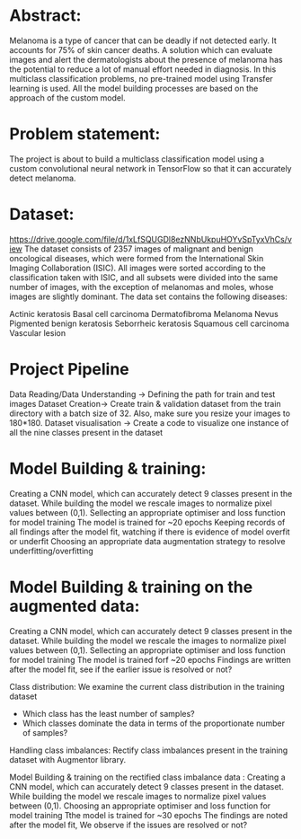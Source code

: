 # Abstract:
Melanoma is a type of cancer that can be deadly if not detected early. It accounts for 75% of skin cancer deaths. A solution which can evaluate images and alert the dermatologists about the presence of melanoma has the potential to reduce a lot of manual effort needed in diagnosis. In this multiclass classification problems, no pre-trained model using Transfer learning is used. All the model building processes are based on the approach of the custom model.

# Problem statement:
The project is about to build a multiclass classification model using a custom convolutional neural network in TensorFlow so that it can accurately detect melanoma.

# Dataset: 
https://drive.google.com/file/d/1xLfSQUGDl8ezNNbUkpuHOYvSpTyxVhCs/view
The dataset consists of 2357 images of malignant and benign oncological diseases, which were formed from the International Skin Imaging Collaboration (ISIC). All images were sorted according to the classification taken with ISIC, and all subsets were divided into the same number of images, with the exception of melanomas and moles, whose images are slightly dominant.
The data set contains the following diseases:

Actinic keratosis
Basal cell carcinoma
Dermatofibroma
Melanoma
Nevus
Pigmented benign keratosis
Seborrheic keratosis
Squamous cell carcinoma
Vascular lesion
 
# Project Pipeline
Data Reading/Data Understanding → Defining the path for train and test images 
Dataset Creation→ Create train & validation dataset from the train directory with a batch size of 32. Also, make sure you resize your images to 180*180.
Dataset visualisation → Create a code to visualize one instance of all the nine classes present in the dataset 

# Model Building & training: 
Creating a CNN model, which can accurately detect 9 classes present in the dataset. While building the model we rescale images to normalize pixel values between (0,1).
Sellecting an appropriate optimiser and loss function for model training
The model is trained for ~20 epochs
Keeping records of all findings after the model fit, watching if there is evidence of model overfit or underfit
Choosing an appropriate data augmentation strategy to resolve underfitting/overfitting 

# Model Building & training on the augmented data:
Creating a CNN model, which can accurately detect 9 classes present in the dataset. While building the model we rescale the images to normalize pixel values between (0,1).
Sellecting an appropriate optimiser and loss function for model training
The model is trained forf ~20 epochs
Findings are written after the model fit, see if the earlier issue is resolved or not?

Class distribution: We examine the current class distribution in the training dataset 
- Which class has the least number of samples?
- Which classes dominate the data in terms of the proportionate number of samples?

Handling class imbalances: Rectify class imbalances present in the training dataset with Augmentor library.

Model Building & training on the rectified class imbalance data :
Creating a CNN model, which can accurately detect 9 classes present in the dataset. While building the model we rescale images to normalize pixel values between (0,1).
Choosing an appropriate optimiser and loss function for model training
Tthe model is trained for ~30 epochs
The findings are noted after the model fit, We observe if the issues are resolved or not?

